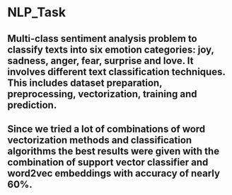 # NLP_Task
## Multi-class sentiment analysis problem to classify texts into six emotion categories: joy, sadness, anger, fear, surprise and love. It involves different text classification techniques. This includes dataset preparation, preprocessing, vectorization, training and prediction.
## Since we tried a lot of combinations of word vectorization methods and classification algorithms the best results were given with the combination of support vector classifier and word2vec embeddings with accuracy of nearly 60%.
